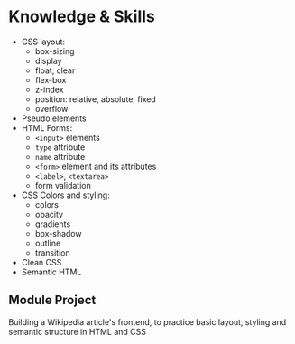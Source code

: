 # Knowledge & Skills

- CSS layout:
  - box-sizing
  - display
  - float, clear
  - flex-box
  - z-index
  - position: relative, absolute, fixed
  - overflow
- Pseudo elements
- HTML Forms:
  - `<input>` elements
  - `type` attribute
  - `name` attribute
  - `<form>` element and its attributes
  - `<label>`, `<textarea>`
  - form validation
- CSS Colors and styling:
  - colors
  - opacity
  - gradients
  - box-shadow
  - outline
  - transition
- Clean CSS
- Semantic HTML

## Module Project
Building a Wikipedia article's frontend, to practice basic layout, styling and semantic structure in HTML and CSS

